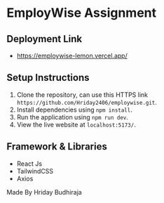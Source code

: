# EmployWise Assignment

## Deployment Link
- https://employwise-lemon.vercel.app/

## Setup Instructions
1. Clone the repository, can use this HTTPS link ```https://github.com/Hriday2406/employwise.git```.
2. Install dependencies using ```npm install```.
3. Run the application using ```npm run dev```.
4. View the live website at ```localhost:5173/```.

## Framework & Libraries
- React Js
- TailwindCSS
- Axios

Made By Hriday Budhiraja
